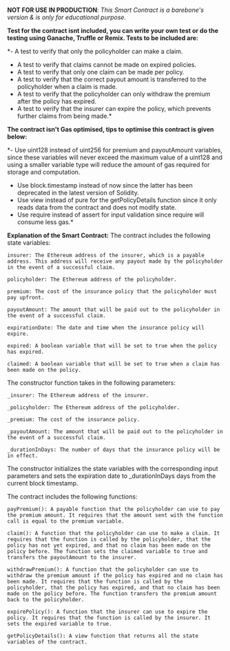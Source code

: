 **NOT FOR USE IN PRODUCTION**: *This Smart Contract is a barebone's version & is only for educational purpose.*

**Test for the contract isnt included, you can write your own test or do the testing using Ganache, Truffle or Remix. Tests to be included are:**

*- A test to verify that only the policyholder can make a claim.
- A test to verify that claims cannot be made on expired policies.
- A test to verify that only one claim can be made per policy.
- A test to verify that the correct payout amount is transferred to the policyholder when a claim is made.
- A test to verify that the policyholder can only withdraw the premium after the policy has expired.
- A test to verify that the insurer can expire the policy, which prevents further claims from being made.*

**The contract isn't Gas optimised, tips to optimise this contract is given below:**

*- Use uint128 instead of uint256 for premium and payoutAmount variables, since these variables will never exceed the maximum value of a uint128 and using a smaller variable type will reduce the amount of gas required for storage and computation.
- Use block.timestamp instead of now since the latter has been deprecated in the latest version of Solidity.
- Use view instead of pure for the getPolicyDetails function since it only reads data from the contract and does not modify state.
- Use require instead of assert for input validation since require will consume less gas.*

**Explanation of the Smart Contract:**
The contract includes the following state variables:

    insurer: The Ethereum address of the insurer, which is a payable address. This address will receive any payout made by the policyholder in the event of a successful claim.
    
    policyholder: The Ethereum address of the policyholder.
    
    premium: The cost of the insurance policy that the policyholder must pay upfront.
    
    payoutAmount: The amount that will be paid out to the policyholder in the event of a successful claim.
    
    expirationDate: The date and time when the insurance policy will expire.
    
    expired: A boolean variable that will be set to true when the policy has expired.
    
    claimed: A boolean variable that will be set to true when a claim has been made on the policy.

The constructor function takes in the following parameters:

    _insurer: The Ethereum address of the insurer.
    
    _policyholder: The Ethereum address of the policyholder.
    
    _premium: The cost of the insurance policy.
    
    _payoutAmount: The amount that will be paid out to the policyholder in the event of a successful claim.
    
    _durationInDays: The number of days that the insurance policy will be in effect.

The constructor initializes the state variables with the corresponding input parameters and sets the expiration date to _durationInDays days from the current block timestamp.

The contract includes the following functions:

    payPremium(): A payable function that the policyholder can use to pay the premium amount. It requires that the amount sent with the function call is equal to the premium variable.
    
    claim(): A function that the policyholder can use to make a claim. It requires that the function is called by the policyholder, that the policy has not yet expired, and that no claim has been made on the policy before. The function sets the claimed variable to true and transfers the payoutAmount to the insurer.
    
    withdrawPremium(): A function that the policyholder can use to withdraw the premium amount if the policy has expired and no claim has been made. It requires that the function is called by the policyholder, that the policy has expired, and that no claim has been made on the policy before. The function transfers the premium amount back to the policyholder.
    
    expirePolicy(): A function that the insurer can use to expire the policy. It requires that the function is called by the insurer. It sets the expired variable to true.
    
    getPolicyDetails(): A view function that returns all the state variables of the contract.
